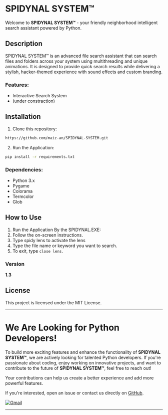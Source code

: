 # SPIDYNAL SYSTEM™ 

Welcome to **SPIDYNAL SYSTEM™** - your friendly neighborhood intelligent search assistant powered by Python.

## Description
SPIDYNAL SYSTEM™   is an advanced file search assistant that can search files and folders across your system using multithreading and unique animations. It is designed to provide quick search results while delivering a stylish, hacker-themed experience with sound effects and custom branding.

### Features:
- Interactive Search System
- (under constraction)



## Installation
1. Clone this repository:
```bash
https://github.com/maiz-an/SPIDYNAL-SYSTEM.git
```
2. Run the Application:
```bash
pip install -r requirements.txt
```

### Dependencies:
- Python 3.x
- Pygame
- Colorama
- Termcolor
- Glob

## How to Use
1. Run the Application By the SPIDYNAL.EXE:
2. Follow the on-screen instructions.
3. Type spidy lens to activate the lens
4. Type the file name or keyword you want to search.
5. To exit, type `close lens`.

### Version
**1.3**

## License
This project is licensed under the MIT License.

---

# We Are Looking for Python Developers!

To build more exciting features and enhance the functionality of **SPIDYNAL SYSTEM™**, we are actively looking for talented Python developers. If you're passionate about coding, enjoy working on innovative projects, and want to contribute to the future of **SPIDYNAL SYSTEM™**, feel free to reach out!

Your contributions can help us create a better experience and add more powerful features.

If you're interested, open an issue or contact us directly on [GitHub](https://github.com/maiz-an).

<a href="mailto:mohamedmaizanmunas@outlook.com"><img src="https://img.shields.io/badge/Gmail-Contact%20Us-D14836?style=for-the-badge&logo=gmail&logoColor=white" alt="Gmail"></a>

---
